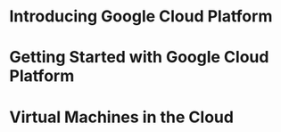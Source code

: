 # Introducing Google Cloud Platform
# Getting Started with Google Cloud Platform
# Virtual Machines in the Cloud
